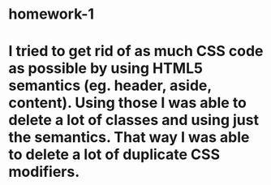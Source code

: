# homework-1
# I tried to get rid of as much CSS code as possible by using HTML5 semantics (eg. header, aside, content). Using those I was able to delete a lot of classes and using just the semantics. That way I was able to delete a lot of duplicate CSS modifiers. 